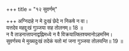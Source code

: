 +++
title = "१२ सुवर्णम्"

+++
अग्निदाहे न मे दुःखं छेदे न निकषे न वा।  
यत्तदेव महद्दुःखं गुञ्जया सह तोलनम्॥ 18 ॥  
न वै ताडनात्तापनाद्वह्निमध्ये न वै विक्रयात्क्लिश्यमानोऽहमस्मि।  
सुवर्णस्य मे मुख्यदुःखं तदेकं यतो मां जना गुञ्जया तोलयन्ति॥ 19 ॥  